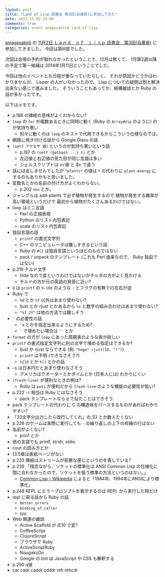 ```yaml
---
layout: post
title: "Land of Lisp 読書会 第3回(兵庫県)に参加してきた"
date: 2013-11-02 23:00
comments: true
categories: event amagasakirb land-of-lisp
---
```

[amagasakirb](http://kokucheese.com/main/tag/amagasakirb)
の
[11月2日 Ｌａｎｄ　ｏｆ　Ｌｉｓｐ 読書会　第3回(兵庫県)](http://kokucheese.com/event/index/105390/)
に参加してきました。
今回は第III部でした。

次回は会場の予約が取れなかったということで、12月は無くて、
1月第2週以降の予定で第一候補は 2014年1月11日ということでした。

<!--more-->

今回は他のイベントとも日程が重なっていたらしく、
それが原因かどうかはわかりませんが、
Lisper の人がいなかったので、
Lisp についての疑問は割と解決出来ない感じで進みました。
そういうこともあってか、結構雑談とか Ruby の話が多かったです。

以下はメモです。

* p.188 の挿絵の意味がよくわからない?
* `loop` の `for` が複数あるときに同時に動く (Ruby の `Array#zip` のように) のが気持ち悪い
  * 別々に動くのは `loop` のネストで代用できるからこういう仕様なのでは。
* 網膜に焼き付ける話から Google Glass の話
* `(setf アクセサ 値)` というのが気持ち悪いという話
  * p.197 の `(setf (gethash ...) t)` とか
  * 左辺値と右辺値の見た目が同じ言語は多い
  * シェルスクリプトは x=値 と $x で違う
* 話には出しませんでしたが `*plants*` の値は `t` の代わりに `plant-energy` にするのもありかもと思いました。
* 変数名とかの名前の付け方がよくわからない。
  * p.202 `xnu` とか。
* ジャングルは add-plants で必ず植物が発生するので
  植物が発生する確率が高い領域というだけで
  最初から植物がたくさんあるわけではない。
* loop はミニ言語
  * Perl の正規表現
  * Python のリスト内包表記
  * scala のリスト内包表記
* 独自言語の話
  * `printf` の書式文字列
  * C++ のマニピュレータは難しすぎるという話
  * Ruby の `#{}` は独自言語というほどのものではない
  * pack / unpack のテンプレート (これも Perl 由来なので、 Ruby 独自ではない)
* p.216 チルド文字
  * tilde なので変というわけではないがチルダの方がよく見かける
  * チルドの方が元の英語の発音に近い?
* `@` は `printf` の `%-10d` のような `-` とフラグの有無での左右が逆
* Ruby で
  * `%d` とか `%f` 以外はあまり使わない?
  * ljust とか rjust とかあるから `%s` と数字の組み合わせはあまり使わない?
  * `"%7.2f"` は他の方法では難しそう
* `'` の必要性の話
  * `'a` とかを指定出来るようにするため?
  * `'` で埋めたい場合は `''` とか
* `format` の方が `loop` にあった周期表のような表が欲しい
* `printf` の書式指定文字列に別の文字で埋める指定はできるか?
  * ljust や rjust ならできる (例: `"hoge".rjust(10, "!")`)
  - `printf` は不明 (できなさそう?)
  - `%{}d` とか `%()` とかの話
* `~$` は日本円だとあまり使わなさそう
  * アメリカはクオーターとかダイムとか (日本人には) わかりにくい
* `(fresh-line)` が便利なときの例は?
  * Ruby は `puts` が便利だから `fresh-line` のような機能の必要性が低い?
* p.222 `~t` 相当は Ruby にはなさそう
  * pack テンプレートなら `@` で似たことはできそう
* pack テンプレートの代わりに C の構造体をパースするものがあればわかりやすい?
* 「33文字分出力したら改行してくれ」の 33 とか数えたくない
* p.228 のゲームは実際に実行しても `-` の繰り返しの上下の枠線の行はない
* 名前がよくない?
  * prin1 とか
* 他の言語でも printf, strstr, stdio
* cout の読み方とか
* 13.5章は表紙ページがない
* p.233 挿絵はストリームが邪悪な感じというのを表している?
* p.239 「残念ながら、ソケットの標準化は ANSI Common Lisp の仕様化に間に合わなかったので、ソケットを扱う標準の方法というのはない。」
  * [Common Lisp - Wikipedia](http://ja.wikipedia.org/wiki/Common_Lisp) によると「1984年、1994年にANSIにより標準化」
* p.248 REPL にエラープロンプトを表示するのは REPL から実行した時だけ
* repl に戻る話から Ruby の話
  * `better_errors`
  * `binding_of_caller`
  * `ppp`
* Web 関連の雑談
  * Active Scaffold が IE10 で変?
  * CoffeeScript
  * ClojureScript
  * ブラウザで Ruby
  * ActiveScriptRuby
  * NougakuDo
  * Google の bot は JavaScript や CSS も解釈する
* p.250 q値
* car cadr caddr cdddr nth nthcdr
